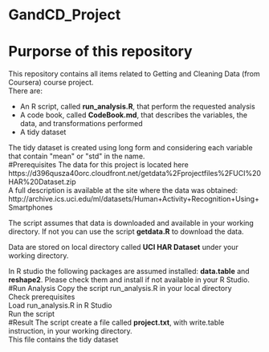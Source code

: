 # GandCD_Project

# Purporse of this repository
This repository contains all items related to Getting and Cleaning Data (from Coursera) course project.
<br>There are:
<ul>
  <li>An R script, called <B>run_analysis.R</B>, that perform the requested analysis</li>
  <li>A code book, called <B>CodeBook.md</B>, that describes the variables, the data, and transformations performed</li>
  <li>A tidy dataset</li>
</ul>
The tidy dataset is created using long form and considering each variable that contain "mean" or "std" in the name.
<br>
#Prerequisites
The data for this project is located here https://d396qusza40orc.cloudfront.net/getdata%2Fprojectfiles%2FUCI%20HAR%20Dataset.zip
<br>A full description is available at the site where the data was obtained:
http://archive.ics.uci.edu/ml/datasets/Human+Activity+Recognition+Using+Smartphones

The script assumes that data is downloaded and available in your working directory.
If not you can use the script <B>getdata.R</B> to download the data.

Data are stored on local directory called <B>UCI HAR Dataset</B> under your working directory. 

In R studio the following packages are assumed installed: <B>data.table</B> and <B>reshape2</B>. Please check them and install if not available in your R Studio.
<br>
#Run Analysis
Copy the script run_analysis.R in your local directory<br>
Check prerequisites<br>
Load run_analysis.R in R Studio<br>
Run the script
<br>
#Result
The script create a file called <B>project.txt</B>, with write.table instruction, in your working directory.<br>
This file contains the tidy dataset
